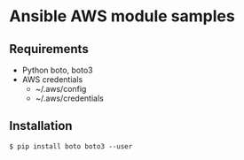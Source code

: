 # Ansible AWS module samples

## Requirements

* Python boto, boto3
* AWS credentials
    * ~/.aws/config
    * ~/.aws/credentials

## Installation

```
$ pip install boto boto3 --user
```
